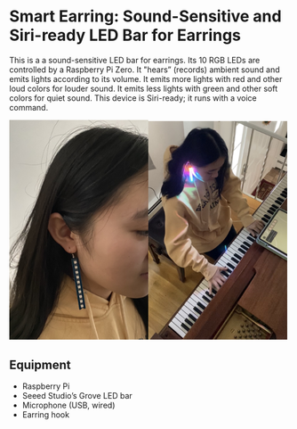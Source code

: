# Smart Earring: Sound-Sensitive and Siri-ready LED Bar for Earrings

This is a a sound-sensitive LED bar for earrings. Its 10 RGB LEDs are controlled by a Raspberry Pi Zero. It "hears” (records) ambient sound and emits lights according to its volume. It emits more lights with red and other loud colors for louder sound. It emits less lights with green and other soft colors for quiet sound. This device is Siri-ready; it runs with a voice command.

<img src="images/earring.jpg" width=250><img src="images/earring2.jpg" width=250>

## Equipment
- Raspberry Pi
- Seeed Studio’s Grove LED bar
- Microphone (USB, wired)
- Earring hook

